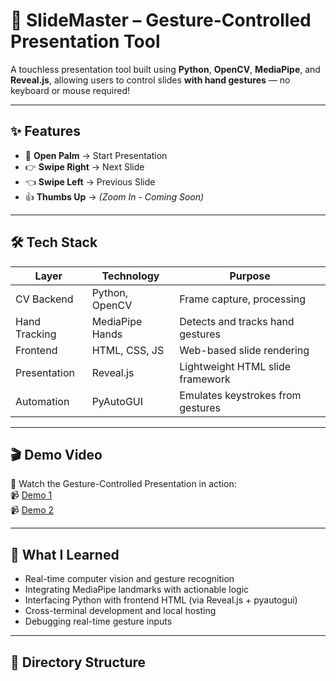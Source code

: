 # 🎯 SlideMaster – Gesture-Controlled Presentation Tool

A touchless presentation tool built using **Python**, **OpenCV**, **MediaPipe**, and **Reveal.js**, allowing users to control slides **with hand gestures** — no keyboard or mouse required!

---

## ✨ Features

- 👋 **Open Palm** → Start Presentation  
- 👉 **Swipe Right** → Next Slide  
- 👈 **Swipe Left** → Previous Slide  
- 👍 **Thumbs Up** → *(Zoom In - Coming Soon)*  

---

## 🛠️ Tech Stack

| Layer         | Technology       | Purpose                           |
|---------------|------------------|------------------------------------|
| CV Backend    | Python, OpenCV   | Frame capture, processing          |
| Hand Tracking | MediaPipe Hands  | Detects and tracks hand gestures   |
| Frontend      | HTML, CSS, JS    | Web-based slide rendering          |
| Presentation  | Reveal.js        | Lightweight HTML slide framework   |
| Automation    | PyAutoGUI        | Emulates keystrokes from gestures  |

---

## 🎬 Demo Video

🎥 Watch the Gesture-Controlled Presentation in action:  
📹 [Demo 1](https://drive.google.com/file/d/1zk329NhBwfnz9MHGpokI24psfGmvtEha/view?usp=drive_link)  
📹 [Demo 2](https://drive.google.com/file/d/15G-43sry-1W-SiO9YR9YUzP6DgC68j1D/view?usp=drive_link)

---

## 🧠 What I Learned

- Real-time computer vision and gesture recognition  
- Integrating MediaPipe landmarks with actionable logic  
- Interfacing Python with frontend HTML (via Reveal.js + pyautogui)  
- Cross-terminal development and local hosting  
- Debugging real-time gesture inputs  

---

## 📁 Directory Structure

